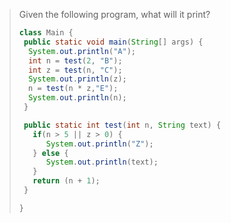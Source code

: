 > Given the following program, what will it print? 
>
> ```java
> class Main {
>  public static void main(String[] args) {
>   System.out.println("A");
>   int n = test(2, "B");
>   int z = test(n, "C");
>   System.out.println(z);
>   n = test(n * z,"E");
>   System.out.println(n);
>  }
>
>  public static int test(int n, String text) {
>    if(n > 5 || z > 0) {
>       System.out.println("Z");
>    } else {
>       System.out.println(text);
>    }
>    return (n + 1);
>  }
>
> }
> ``` 